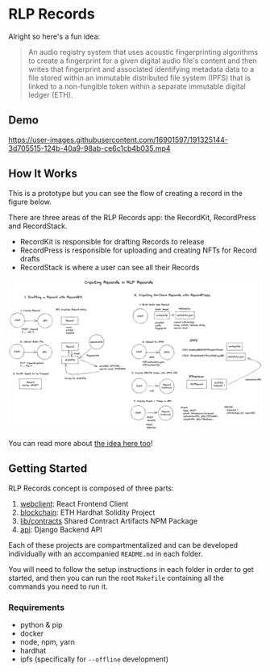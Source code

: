 # RLP Records 
Alright so here's a fun idea: 

> An audio registry system that uses acoustic fingerprinting algorithms to create a fingerprint for a given digital audio file's content and then writes that fingerprint and associated identifying metadata data to a file stored within an immutable distributed file system (IPFS) that is linked to a non-fungible token within a separate immutable digital ledger (ETH). 

## Demo
https://user-images.githubusercontent.com/16901597/191325144-3d705515-124b-40a9-98ab-ce6c1cb4b035.mp4

## How It Works
This is a prototype but you can see the flow of creating a record in the figure below.

There are three areas of the RLP Records app: the RecordKit, RecordPress and RecordStack.

* RecordKit is responsible for drafting Records to release
* RecordPress is responsible for uploading and creating NFTs for Record drafts
* RecordStack is where a user can see all their Records

![](./docs/creating-records-in-rlp-records.png)

You can read more about [the idea here too](./docs/the-idea.md)!

## Getting Started
RLP Records concept is composed of three parts:

1. [webclient](./webclient/README.md): React Frontend Client 
2. [blockchain](./blockchain/README.md): ETH Hardhat Solidity Project
3. [lib/contracts](./lib/contracts/README.md) Shared Contract Artifacts NPM Package
4. [api](./api/README.md): Django Backend API

Each of these projects are compartmentalized and can be developed individually with an accompanied `README.md` in each folder. 

You will need to follow the setup instructions in each folder in order to get started, and then you can run the root `Makefile` containing all the commands you need to run it. 

### Requirements
- python & pip
- docker
- node, npm, yarn
- hardhat 
- ipfs (specifically for `--offline` development)
